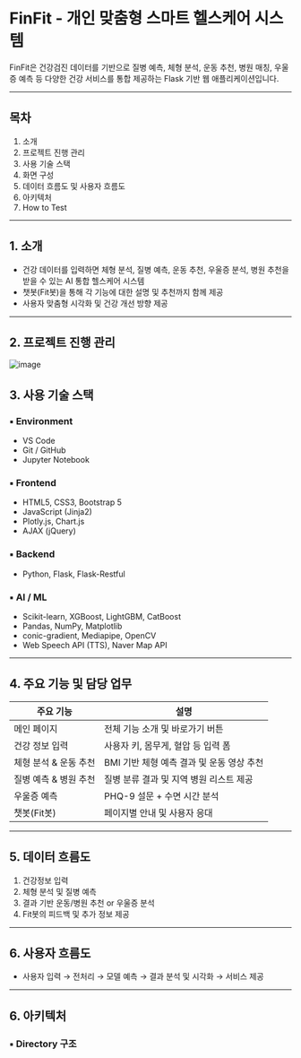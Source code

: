 # FinFit - 개인 맞춤형 스마트 헬스케어 시스템

FinFit은 건강검진 데이터를 기반으로 질병 예측, 체형 분석, 운동 추천, 병원 매칭, 우울증 예측 등 다양한 건강 서비스를 통합 제공하는 Flask 기반 웹 애플리케이션입니다.

---

## 목차
1. 소개  
2. 프로젝트 진행 관리  
3. 사용 기술 스택  
4. 화면 구성  
5. 데이터 흐름도 및 사용자 흐름도  
6. 아키텍처  
7. How to Test  

---

## 1. 소개

- 건강 데이터를 입력하면 체형 분석, 질병 예측, 운동 추천, 우울증 분석, 병원 추천을 받을 수 있는 AI 통합 헬스케어 시스템
- 챗봇(Fit봇)을 통해 각 기능에 대한 설명 및 추천까지 함께 제공
- 사용자 맞춤형 시각화 및 건강 개선 방향 제공

---

## 2. 프로젝트 진행 관리

![image](https://github.com/user-attachments/assets/7a16587a-5eb2-4be4-bfa9-fa67d59f96f1)


## 3. 사용 기술 스택

### ▪ Environment
- VS Code
- Git / GitHub
- Jupyter Notebook

### ▪ Frontend
- HTML5, CSS3, Bootstrap 5
- JavaScript (Jinja2)
- Plotly.js, Chart.js
- AJAX (jQuery)

### ▪ Backend
- Python, Flask, Flask-Restful

### ▪ AI / ML
- Scikit-learn, XGBoost, LightGBM, CatBoost
- Pandas, NumPy, Matplotlib
- conic-gradient, Mediapipe, OpenCV
- Web Speech API (TTS), Naver Map API

---

## 4. 주요 기능 및 담당 업무

| 주요 기능 | 설명 |
|--------|------|
| 메인 페이지 | 전체 기능 소개 및 바로가기 버튼 |
| 건강 정보 입력 | 사용자 키, 몸무게, 혈압 등 입력 폼 |
| 체형 분석 & 운동 추천 | BMI 기반 체형 예측 결과 및 운동 영상 추천 |
| 질병 예측 & 병원 추천 | 질병 분류 결과 및 지역 병원 리스트 제공 |
| 우울증 예측 | PHQ-9 설문 + 수면 시간 분석 |
| 챗봇(Fit봇) | 페이지별 안내 및 사용자 응대 |

---

## 5. 데이터 흐름도

1. 건강정보 입력  
2. 체형 분석 및 질병 예측  
3. 결과 기반 운동/병원 추천 or 우울증 분석  
4. Fit봇의 피드백 및 추가 정보 제공

---

## 6. 사용자 흐름도

- 사용자 입력 → 전처리 → 모델 예측 → 결과 분석 및 시각화 → 서비스 제공

---

## 6. 아키텍처

### ▪ Directory 구조

